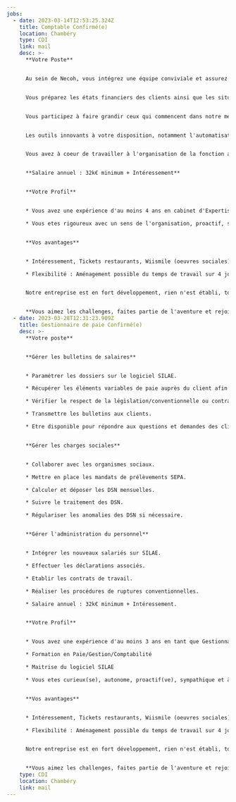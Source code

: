 ```yaml
---
jobs:
  - date: 2023-03-14T12:53:25.324Z
    title: Comptable Confirmé(e)
    location: Chambéry
    type: CDI
    link: mail
    desc: >-
      **Votre Poste**


      Au sein de Necoh, vous intégrez une équipe conviviale et assurez en grande autonomie le suivi d'un portefeuille de clients.


      Vous préparez les états financiers des clients ainsi que les situations comptables et tableaux de bord en collaboration directe avec nos managers.


      Vous participez à faire grandir ceux qui commencent dans notre métiers en vue de renforcer la solidarité d'équipe qui nous est chère. Nos managers vous accompagnent dans votre propre evolution.


      Les outils innovants à votre disposition, notamment l'automatisation de la saisie avec INGENIO vous permettent d'etre réactifs et disponibles.


      Vous avez à coeur de travailler à l'organisation de la fonction administrative et financière de nos clients quelque soit la taille avec nos outils ACD Compta Expert et RCA MEG.


      **Salaire annuel : 32k€ minimum + Intéressement**


      **Votre Profil**


      * Vous avez une expérience d'au moins 4 ans en cabinet d'Expertise-comptable. 

      * Vous etes rigoureux avec un sens de l'organisation, proactif, sympathique avec un bon sens du relationnel et digital centré.


      **Vos avantages**


      * Intéressement, Tickets restaurants, Wiismile (oeuvres sociales), chèques cadeaux et journée détente.

      * Flexibilité : Aménagement possible du temps de travail sur 4 jours et demi


      Notre entreprise est en fort développement, rien n'est établi, tout reste à faire ...                   


      **Vous aimez les challenges, faites partie de l'aventure et rejoignez nous !**
  - date: 2023-03-28T12:31:23.909Z
    title: Gestionnaire de paie Confirmé(e)
    desc: >-
      **Votre poste**


      **Gérer les bulletins de salaires**


      * Paramétrer les dossiers sur le logiciel SILAE. 

      * Récupérer les éléments variables de paie auprès du client afin de réaliser les fiches de paie.

      * Vérifier le respect de la législation/conventionnelle ou contractuelle.

      * Transmettre les bulletins aux clients.

      * Etre disponible pour répondre aux questions et demandes des clients.


      **Gérer les charges sociales**


      * Collaborer avec les organismes sociaux.

      * Mettre en place les mandats de prélèvements SEPA.

      * Calculer et déposer les DSN mensuelles.

      * Suivre le traitement des DSN.

      * Régulariser les anomalies des DSN si nécessaire.


      **Gérer l'administration du personnel**


      * Intégrer les nouveaux salariés sur SILAE.

      * Effectuer les déclarations associés.

      * Etablir les contrats de travail.

      * Réaliser les procédures de ruptures conventionnelles.

      * Salaire annuel : 32k€ minimum + Intéressement.


      **Votre Profil**


      * Vous avez une expérience d'au moins 3 ans en tant que Gestionnaire de Paie 

      * Formation en Paie/Gestion/Comptabilité

      * Maitrise du logiciel SILAE

      * Vous etes curieux(se), autonome, proactif(ve), sympathique et à l'écoute


      **Vos avantages**


      * Intéressement, Tickets restaurants, Wiismile (oeuvres sociales), chèques cadeaux et journée détente.

      * Flexibilité : Aménagement possible du temps de travail sur 4 jours et demi


      Notre entreprise est en fort développement, rien n'est établi, tout reste à faire ... 


      **Vous aimez les challenges, faites partie de l'aventure et rejoignez nous !**
    type: CDI
    location: Chambéry
    link: mail
---
```

